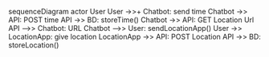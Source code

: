 sequenceDiagram
actor User
User ->>+ Chatbot: send time
Chatbot ->> API: POST time
API ->> BD: storeTime()
Chatbot ->> API: GET Location Url
API -->> Chatbot:  URL
Chatbot -->> User: sendLocationApp()
User ->> LocationApp: give location
LocationApp ->> API: POST Location
API ->> BD: storeLocation()